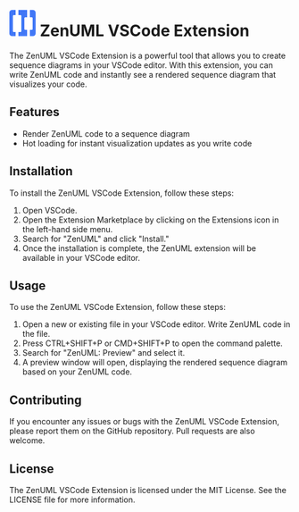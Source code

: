 #  ![img](assets/zenuml-icon.png) ZenUML VSCode Extension
The ZenUML VSCode Extension is a powerful tool that allows you to create sequence diagrams in your VSCode editor. With this extension, you can write ZenUML code and instantly see a rendered sequence diagram that visualizes your code.

## Features
- Render ZenUML code to a sequence diagram
- Hot loading for instant visualization updates as you write code

## Installation
To install the ZenUML VSCode Extension, follow these steps:
1. Open VSCode.
2. Open the Extension Marketplace by clicking on the Extensions icon in the left-hand side menu.
3. Search for "ZenUML" and click "Install."
4. Once the installation is complete, the ZenUML extension will be available in your VSCode editor.

## Usage
To use the ZenUML VSCode Extension, follow these steps:
1. Open a new or existing file in your VSCode editor.
Write ZenUML code in the file.
2. Press CTRL+SHIFT+P or CMD+SHIFT+P to open the command palette.
3. Search for "ZenUML: Preview" and select it.
4. A preview window will open, displaying the rendered sequence diagram based on your ZenUML code.

## Contributing
If you encounter any issues or bugs with the ZenUML VSCode Extension, please report them on the GitHub repository. Pull requests are also welcome.

## License
The ZenUML VSCode Extension is licensed under the MIT License. See the LICENSE file for more information.